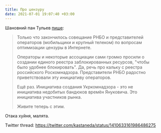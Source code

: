 ```yaml
---
title: Про цензуру
date: 2021-07-01 19:07:40 +03:00
---
```


Шановний пан Тульев [пише][1]:

> Только что закончилось совещание РНБО и представителей операторов (мобильщики и крупный телеком) по вопросам оптимизации цензуры в Интернете.
>
> Операторы и некоторые ассоциации сами громко просили о создании единого реестра заблокированных ресурсов, "чтобы было удобнее блокировать". Да, речь про кальку с реестра российского Роскомнадзора. Представители РНБО радостно приветствовали эту инициативу операторов.
>
> Ещё раз. Инициатива создания Укркомнадзора - это не инициатива недобитых бандюков времён Януковича. Это инициатива участников рынка.
>
> Живите теперь с этим.

Отака хуйня, малята.

Twitter thread: <https://twitter.com/kastaneda/status/1410633161986486275>

[1]: https://www.facebook.com/mt6561/posts/4301905139872664
